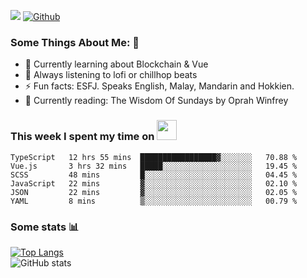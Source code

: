 ![](https://visitor-badge.laobi.icu/badge?page_id=seanho96.seanho96)
[![Github](https://img.shields.io/github/followers/seanho96?label=Follow&style=social)](https://github.com/seanho96)

### Some Things About Me: 👋
- 🌱 Currently learning about Blockchain & Vue
- :musical_note: Always listening to lofi or chillhop beats
- :zap: Fun facts: ESFJ. Speaks English, Malay, Mandarin and Hokkien.
- :book: Currently reading: The Wisdom Of Sundays by Oprah Winfrey

### This week I spent my time on <img src="https://media.giphy.com/media/SvQzkTQb3ZwKcj1QTO/giphy.gif" width="32">

<!--START_SECTION:waka-->

```text
TypeScript   12 hrs 55 mins  █████████████████▓░░░░░░░   70.88 %
Vue.js       3 hrs 32 mins   █████░░░░░░░░░░░░░░░░░░░░   19.45 %
SCSS         48 mins         █░░░░░░░░░░░░░░░░░░░░░░░░   04.45 %
JavaScript   22 mins         ▓░░░░░░░░░░░░░░░░░░░░░░░░   02.10 %
JSON         22 mins         ▓░░░░░░░░░░░░░░░░░░░░░░░░   02.05 %
YAML         8 mins          ▒░░░░░░░░░░░░░░░░░░░░░░░░   00.79 %
```

<!--END_SECTION:waka-->

### Some stats 📊

[![Top Langs](https://github-readme-stats.vercel.app/api/top-langs/?username=seanho96&layout=compact&theme=graywhite)](https://github.com/anuraghazra/github-readme-stats)
<br/>
![GitHub stats](https://github-readme-stats.vercel.app/api?username=seanho96&show_icons=true&theme=graywhite)

